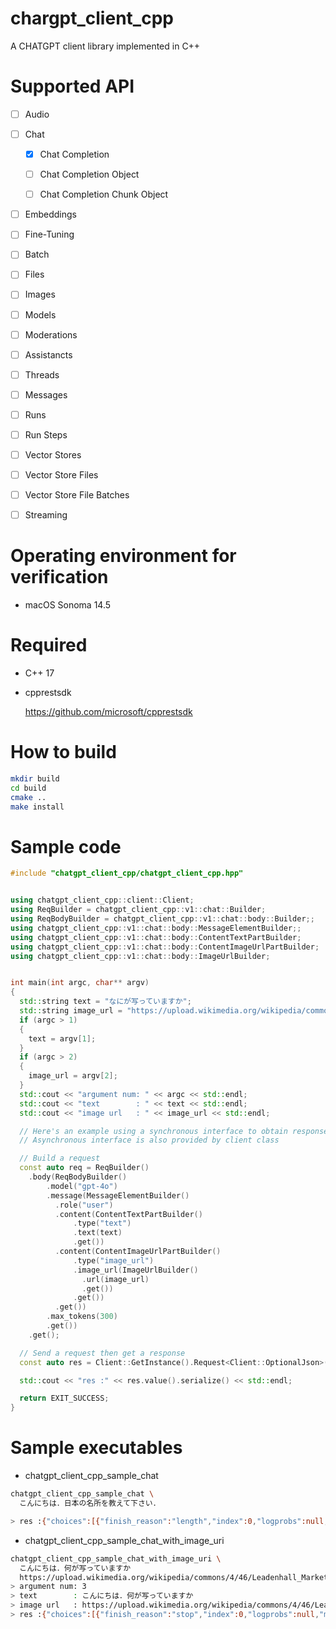 # chargpt_client_cpp

A CHATGPT client library implemented in C++

# Supported API

- [ ] Audio

- [ ] Chat

  - [x] Chat Completion

  - [ ] Chat Completion Object

  - [ ] Chat Completion Chunk Object

- [ ] Embeddings

- [ ] Fine-Tuning

- [ ] Batch

- [ ] Files

- [ ] Images

- [ ] Models

- [ ] Moderations

- [ ] Assistancts

- [ ] Threads

- [ ] Messages

- [ ] Runs

- [ ] Run Steps

- [ ] Vector Stores

- [ ] Vector Store Files

- [ ] Vector Store File Batches

- [ ] Streaming

# Operating environment for verification

- macOS Sonoma 14.5

# Required

- C++ 17

- cpprestsdk

  https://github.com/microsoft/cpprestsdk

# How to build

```bash
mkdir build
cd build
cmake ..
make install
```

# Sample code

```cpp
#include "chatgpt_client_cpp/chatgpt_client_cpp.hpp"


using chatgpt_client_cpp::client::Client;
using ReqBuilder = chatgpt_client_cpp::v1::chat::Builder;
using ReqBodyBuilder = chatgpt_client_cpp::v1::chat::body::Builder;;
using chatgpt_client_cpp::v1::chat::body::MessageElementBuilder;;
using chatgpt_client_cpp::v1::chat::body::ContentTextPartBuilder;
using chatgpt_client_cpp::v1::chat::body::ContentImageUrlPartBuilder;
using chatgpt_client_cpp::v1::chat::body::ImageUrlBuilder;


int main(int argc, char** argv)
{
  std::string text = "なにが写っていますか";
  std::string image_url = "https://upload.wikimedia.org/wikipedia/commons/thumb/d/dd/Gfp-wisconsin-madison-the-nature-boardwalk.jpg/2560px-Gfp-wisconsin-madison-the-nature-boardwalk.jpg";
  if (argc > 1)
  {
    text = argv[1];
  }
  if (argc > 2)
  {
    image_url = argv[2];
  }
  std::cout << "argument num: " << argc << std::endl;
  std::cout << "text        : " << text << std::endl;
  std::cout << "image url   : " << image_url << std::endl;

  // Here's an example using a synchronous interface to obtain responses.
  // Asynchronous interface is also provided by client class

  // Build a request
  const auto req = ReqBuilder()
    .body(ReqBodyBuilder()
        .model("gpt-4o")
        .message(MessageElementBuilder()
          .role("user")
          .content(ContentTextPartBuilder()
              .type("text")
              .text(text)
              .get())
          .content(ContentImageUrlPartBuilder()
              .type("image_url")
              .image_url(ImageUrlBuilder()
                .url(image_url)
                .get())
              .get())
          .get())
        .max_tokens(300)
        .get())
    .get();

  // Send a request then get a response
  const auto res = Client::GetInstance().Request<Client::OptionalJson>(req);

  std::cout << "res :" << res.value().serialize() << std::endl;

  return EXIT_SUCCESS;
}
```

# Sample executables

- chatgpt_client_cpp_sample_chat

```bash
chatgpt_client_cpp_sample_chat \
  こんにちは．日本の名所を教えて下さい．

> res :{"choices":[{"finish_reason":"length","index":0,"logprobs":null,"message":{"content":"こんにちは！ 日本にはたくさんの名所がありますが、代表的なものをいくつか紹介しますね。\n\n1. 京都：日本の歴史や文化が 色濃く残る京都は、多くの寺院や神社が点在する観光地として有名です。清水寺や金閣寺、伏見稲荷大社などが人気の観光スポットです。\n\n2. 東京：日本の首都であり、繁華な都市東京にも多くの名所があります。東京タワーや 浅草寺、新宿御苑などが代表的な観光地です。\n\n3. 富士山：日本を代表する観光スポットといえば、やはり富士 山です。日本最高峰の富士山は、美しい形状と四季折々の景色で多くの観光客を魅了しています。\n\nこれ以外にも、日本には多くの素晴らしい","role":"assistant"}}],"created":1717027020,"id":"chatcmpl-9UNS8Jslac0l9vwujR6Imh0YMYgzv","model":"gpt-3.5-turbo-0125","object":"chat.completion","system_fingerprint":null,"usage":{"completion_tokens":300,"prompt_tokens":22,"total_tokens":322}}
```

- chatgpt_client_cpp_sample_chat_with_image_uri

```bash
chatgpt_client_cpp_sample_chat_with_image_uri \
  こんにちは．何が写っていますか
  https://upload.wikimedia.org/wikipedia/commons/4/46/Leadenhall_Market_In_London_-_Feb_2006_rotated.jpg
> argument num: 3
> text        : こんにちは．何が写っていますか
> image url   : https://upload.wikimedia.org/wikipedia/commons/4/46/Leadenhall_Market_In_London_-_Feb_2006_rotated.jpg
> res :{"choices":[{"finish_reason":"stop","index":0,"logprobs":null,"message":{"content":"こんにちは。こ の写真には美しいアーケード商店街が映っています。写真の建物は歴史的で装飾が施されたアーケードで、天井はガラスと鉄の構造になっています。道の両脇に様々な店が並んでいます。また、いくつかの人々が道を歩いている様子も見えます。商業施設や観光地である可能性が高いです。","role":"assistant"}}],"created":1717026752,"id":"chatcmpl-9UNNo4U1Kr5wwbtlilVKwz30G7ZWK","model":"gpt-4o-2024-05-13","object":"chat.completion","system_fingerprint":"fp_aa87380ac5","usage":{"completion_tokens":105,"prompt_tokens":1119,"total_tokens":1224}}
```

